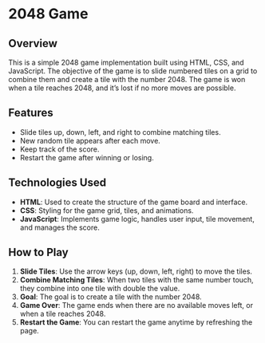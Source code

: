 # 2048 Game

## Overview
This is a simple 2048 game implementation built using HTML, CSS, and JavaScript. The objective of the game is to slide numbered tiles on a grid to combine them and create a tile with the number 2048. The game is won when a tile reaches 2048, and it’s lost if no more moves are possible.

## Features
- Slide tiles up, down, left, and right to combine matching tiles.
- New random tile appears after each move.
- Keep track of the score.
- Restart the game after winning or losing.

## Technologies Used
- **HTML**: Used to create the structure of the game board and interface.
- **CSS**: Styling for the game grid, tiles, and animations.
- **JavaScript**: Implements game logic, handles user input, tile movement, and manages the score.

## How to Play
1. **Slide Tiles**: Use the arrow keys (up, down, left, right) to move the tiles.
2. **Combine Matching Tiles**: When two tiles with the same number touch, they combine into one tile with double the value.
3. **Goal**: The goal is to create a tile with the number 2048.
4. **Game Over**: The game ends when there are no available moves left, or when a tile reaches 2048.
5. **Restart the Game**: You can restart the game anytime by refreshing the page.


